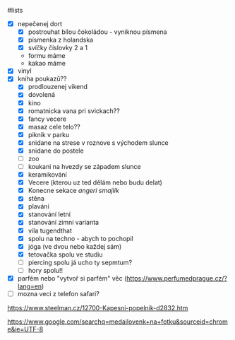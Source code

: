 
#lists

- [x] nepečenej dort
	- [x] postrouhat bílou čokoládou - vyniknou písmena
	- [x] písmenka z holandska
	- [x] svíčky číslovky 2 a 1
	- formu máme
	- kakao máme
- [x] vinyl
- [x] kniha poukazů??
	- [x] prodlouzenej vikend
	- [x] dovolená
	- [x] kino
	- [x] romatnicka vana pri svickach??
	- [x] fancy vecere 
	- [x] masaz cele telo??
	- [x] piknik v parku
	- [x] snidane na strese v roznove s východem slunce
	- [x] snidane do postele
	- [ ] zoo
	- [ ] koukani na hvezdy se západem slunce
	- [x] keramikování
	- [x] Vecere (kterou uz ted dělám nebo budu delat)
	- [x] Konecne sekace _angeri smajlik_
	- [x] stěna
	- [x] plavání
	- [x] stanování letní
	- [x] stanování zimní varianta
	- [x] vila tugendthat
	- [x] spolu na techno - abych to pochopil
	- [x] jóga (ve dvou nebo každej sám)
	- [x] tetovačka spolu ve studiu
	- [ ] piercing spolu já ucho ty sepmtum?
	- [ ] hory spolu!!
- [x] parfém nebo "vytvoř si parfém" věc (https://www.perfumedprague.cz/?lang=en)
- [ ] mozna veci z telefon safari?
      
https://www.steelman.cz/12700-Kapesni-popelnik-d2832.htm

https://www.google.com/searchq=medailovenk+na+fotku&sourceid=chrome&ie=UTF-8